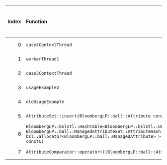 |   Index | Function                                                                                                                                                                                                                                                                                                                                                      |   Difference in number of lines |   Function size difference in bytes | Disassembly                                                            |   Number of lines in `assume` build |   Number of bytes in `assume` build |   Number of lines in `none` build |   Number of bytes in `none` build |
|--------:|:--------------------------------------------------------------------------------------------------------------------------------------------------------------------------------------------------------------------------------------------------------------------------------------------------------------------------------------------------------------|--------------------------------:|------------------------------------:|:-----------------------------------------------------------------------|------------------------------------:|------------------------------------:|----------------------------------:|----------------------------------:|
|       0 | `case4ContextThread`                                                                                                                                                                                                                                                                                                                                          |                             311 |                                1488 | [Assumed](0.assume.s.txt), [Ignored](0.none.s.txt), [Diff](0.diff.txt) |                                8928 |                             4229408 |                              7440 |                           4226080 |
|       1 | `workerThread1`                                                                                                                                                                                                                                                                                                                                               |                             287 |                                1232 | [Assumed](1.assume.s.txt), [Ignored](1.none.s.txt), [Diff](1.diff.txt) |                                2224 |                             4220544 |                               992 |                           4219120 |
|       2 | `case3ContextThread`                                                                                                                                                                                                                                                                                                                                          |                             196 |                                 864 | [Assumed](2.assume.s.txt), [Ignored](2.none.s.txt), [Diff](2.diff.txt) |                                5536 |                             4238336 |                              4672 |                           4233520 |
|       3 | `usageExample2`                                                                                                                                                                                                                                                                                                                                               |                             154 |                                 688 | [Assumed](3.assume.s.txt), [Ignored](3.none.s.txt), [Diff](3.diff.txt) |                                2400 |                             4218144 |                              1712 |                           4217408 |
|       4 | `oldUsageExample`                                                                                                                                                                                                                                                                                                                                             |                             142 |                                 672 | [Assumed](4.assume.s.txt), [Ignored](4.none.s.txt), [Diff](4.diff.txt) |                                4336 |                             4222896 |                              3664 |                           4220240 |
|       5 | `AttributeSet::insert(BloombergLP::ball::Attribute const&)`                                                                                                                                                                                                                                                                                                   |                              63 |                                 176 | [Assumed](5.assume.s.txt), [Ignored](5.none.s.txt), [Diff](5.diff.txt) |                                 192 |                             4217312 |                                16 |                           4216752 |
|       6 | `BloombergLP::bslstl::HashTable<BloombergLP::bslstl::UnorderedSetKeyConfiguration<BloombergLP::ball::ManagedAttribute>, BloombergLP::ball::ManagedAttributeSet::AttributeHash, bsl::equal_to<BloombergLP::ball::ManagedAttribute>, bsl::allocator<BloombergLP::ball::ManagedAttribute> >::insertIfMissing(bool*, BloombergLP::ball::ManagedAttribute const&)` |                               7 |                                  32 | [Assumed](6.assume.s.txt), [Ignored](6.none.s.txt), [Diff](6.diff.txt) |                                 816 |                             4271712 |                               784 |                           4261840 |
|       7 | `AttributeComparator::operator()(BloombergLP::ball::Attribute const&, BloombergLP::ball::Attribute const&) const`                                                                                                                                                                                                                                             |                              -4 |                                 -16 | [Assumed](7.assume.s.txt), [Ignored](7.none.s.txt), [Diff](7.diff.txt) |                                 176 |                             4275696 |                               192 |                           4265312 |